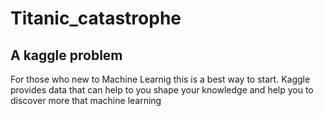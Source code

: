 # Titanic_catastrophe
## A kaggle problem

For those who new to Machine Learnig this is a best way to start. Kaggle provides data that can help to you shape your
knowledge and help you to discover more that machine learning
